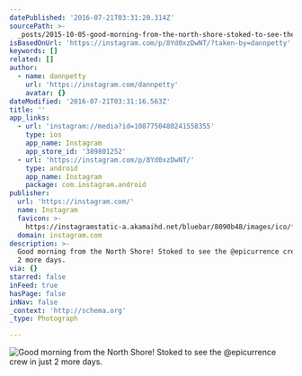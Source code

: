 ```yaml
---
datePublished: '2016-07-21T03:31:20.314Z'
sourcePath: >-
  _posts/2015-10-05-good-morning-from-the-north-shore-stoked-to-see-the-epicur.md
isBasedOnUrl: 'https://instagram.com/p/8Yd0xzDwNT/?taken-by=dannpetty'
keywords: []
related: []
author:
  - name: dannpetty
    url: 'https://instagram.com/dannpetty'
    avatar: {}
dateModified: '2016-07-21T03:31:16.563Z'
title: ''
app_links:
  - url: 'instagram://media?id=1087750480241558355'
    type: ios
    app_name: Instagram
    app_store_id: '389801252'
  - url: 'https://instagram.com/p/8Yd0xzDwNT/'
    type: android
    app_name: Instagram
    package: com.instagram.android
publisher:
  url: 'https://instagram.com/'
  name: Instagram
  favicon: >-
    https://instagramstatic-a.akamaihd.net/bluebar/8090b48/images/ico/favicon.ico
  domain: instagram.com
description: >-
  Good morning from the North Shore! Stoked to see the @epicurrence crew in just
  2 more days.
via: {}
starred: false
inFeed: true
hasPage: false
inNav: false
_context: 'http://schema.org'
_type: Photograph

---
```

![Good morning from the North Shore! Stoked to see the @epicurrence crew in just 2 more days.](https://s3-us-west-2.amazonaws.com/the-grid-img/p/d187ecbc3aa014659a8cf81ad2e0731caa0b63c8.jpg)